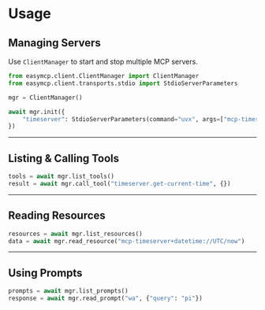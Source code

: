 # Usage

## Managing Servers

Use `ClientManager` to start and stop multiple MCP servers.

```python
from easymcp.client.ClientManager import ClientManager
from easymcp.client.transports.stdio import StdioServerParameters

mgr = ClientManager()

await mgr.init({
    "timeserver": StdioServerParameters(command="uvx", args=["mcp-timeserver"])
})
```

---

## Listing & Calling Tools

```python
tools = await mgr.list_tools()
result = await mgr.call_tool("timeserver.get-current-time", {})
```

---

## Reading Resources

```python
resources = await mgr.list_resources()
data = await mgr.read_resource("mcp-timeserver+datetime://UTC/now")
```

---

## Using Prompts

```python
prompts = await mgr.list_prompts()
response = await mgr.read_prompt("wa", {"query": "pi"})
```
